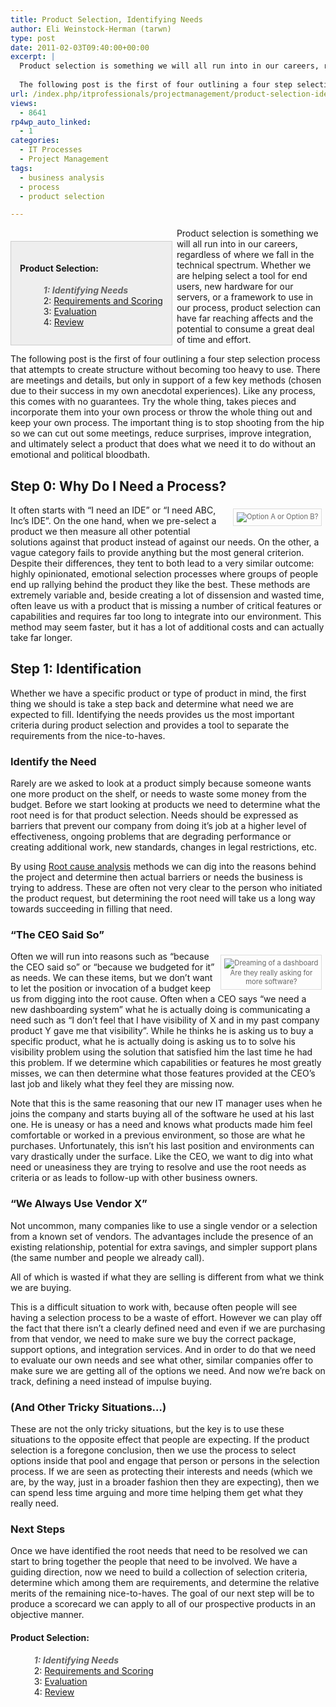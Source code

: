 ```yaml
---
title: Product Selection, Identifying Needs
author: Eli Weinstock-Herman (tarwn)
type: post
date: 2011-02-03T09:40:00+00:00
excerpt: |
  Product selection is something we will all run into in our careers, regardless of where we fall in the technical spectrum. Whether we are helping select a tool for end users, new hardware for our servers, or a framework to use in our process, product selection can have far reaching affects and the potential to consume a great deal of time and effort.
  
  The following post is the first of four outlining a four step selection process that attempts to create structure without becoming too heavy to use. There are meetings and details, but only in support of a few key methods (chosen due to their success in my own anecdotal experiences).
url: /index.php/itprofessionals/projectmanagement/product-selection-identifying-needs/
views:
  - 8641
rp4wp_auto_linked:
  - 1
categories:
  - IT Processes
  - Project Management
tags:
  - business analysis
  - process
  - product selection

---
```

<div style="background-color: #eeeeee; padding: 1em; margin: 1.5em .5em 0em 0em; border: 1px solid #CCCCCC; float: left">
  <h4>
    Product Selection:
  </h4>
  
  <ul style="margin-left: 1em; list-style-type: none; ">
    <li style="color: #666666; font-style: italic; font-weight: bold;">
      1: Identifying Needs
    </li>
    <li>
      2: <a href="/index.php/ITProfessionals/ITProcesses/product-selection-requirements-and-scoring" title="Read the 2nd entry">Requirements and Scoring</a>
    </li>
    <li>
      3: <a href="/index.php/ITProfessionals/ITProcesses/product-selection-evaluation" title="Read the third entry">Evaluation</a>
    </li>
    <li>
      4: <a href="/index.php/ITProfessionals/ITProcesses/product-selection-reviewing-the-process" title="Read the 4th entry">Review</a>
    </li>
  </ul>
</div>

Product selection is something we will all run into in our careers, regardless of where we fall in the technical spectrum. Whether we are helping select a tool for end users, new hardware for our servers, or a framework to use in our process, product selection can have far reaching affects and the potential to consume a great deal of time and effort.

The following post is the first of four outlining a four step selection process that attempts to create structure without becoming too heavy to use. There are meetings and details, but only in support of a few key methods (chosen due to their success in my own anecdotal experiences). Like any process, this comes with no guarantees. Try the whole thing, takes pieces and incorporate them into your own process or throw the whole thing out and keep your own process. The important thing is to stop shooting from the hip so we can cut out some meetings, reduce surprises, improve integration, and ultimately select a product that does what we need it to do without an emotional and political bloodbath.

## Step 0: Why Do I Need a Process?

<div style="float: right; margin: .5em; padding: .45em; border: 1px solid #dddddd; color: #666666; font-size: 80%; text-align: center;">
  <img src="http://www.tiernok.com/LTDBlog/ProductSelection/AorB.jpg" alt="Option A or Option B?" />
</div>

It often starts with &#8220;I need an IDE&#8221; or &#8220;I need ABC, Inc&#8217;s IDE&#8221;. On the one hand, when we pre-select a product we then measure all other potential solutions against that product instead of against our needs. On the other, a vague category fails to provide anything but the most general criterion. Despite their differences, they tent to both lead to a very similar outcome: highly opinionated, emotional selection processes where groups of people end up rallying behind the product they like the best. These methods are extremely variable and, beside creating a lot of dissension and wasted time, often leave us with a product that is missing a number of critical features or capabilities and requires far too long to integrate into our environment. This method may seem faster, but it has a lot of additional costs and can actually take far longer.

## Step 1: Identification

Whether we have a specific product or type of product in mind, the first thing we should is take a step back and determine what need we are expected to fill. Identifying the needs provides us the most important criteria during product selection and provides a tool to separate the requirements from the nice-to-haves.

### Identify the Need

Rarely are we asked to look at a product simply because someone wants one more product on the shelf, or needs to waste some money from the budget. Before we start looking at products we need to determine what the root need is for that product selection. Needs should be expressed as barriers that prevent our company from doing it&#8217;s job at a higher level of effectiveness, ongoing problems that are degrading performance or creating additional work, new standards, changes in legal restrictions, etc. 

By using [Root cause analysis][1] methods we can dig into the reasons behind the project and determine then actual barriers or needs the business is trying to address. These are often not very clear to the person who initiated the product request, but determining the root need will take us a long way towards succeeding in filling that need.

### &#8220;The CEO Said So&#8221;

<div style="float: right; margin: .5em; padding: .45em; border: 1px solid #dddddd; color: #666666; font-size: 80%; text-align: center;">
  <img src="http://www.tiernok.com/LTDBlog/ProductSelection/dashboard.jpg" alt="Dreaming of a dashboard" style="max-width: 200px" /><br /> Are they really asking for<br />more software?
</div>

Often we will run into reasons such as &#8220;because the CEO said so&#8221; or &#8220;because we budgeted for it&#8221; as needs. We can these items, but we don&#8217;t want to let the position or invocation of a budget keep us from digging into the root cause. Often when a CEO says &#8220;we need a new dashboarding system&#8221; what he is actually doing is communicating a need such as &#8220;I don&#8217;t feel that I have visibility of X and in my past company product Y gave me that visibility&#8221;. While he thinks he is asking us to buy a specific product, what he is actually doing is asking us to to solve his visibility problem using the solution that satisfied him the last time he had this problem. If we determine which capabilities or features he most greatly misses, we can then determine what those features provided at the CEO&#8217;s last job and likely what they feel they are missing now. 

Note that this is the same reasoning that our new IT manager uses when he joins the company and starts buying all of the software he used at his last one. He is uneasy or has a need and knows what products made him feel comfortable or worked in a previous environment, so those are what he purchases. Unfortunately, this isn&#8217;t his last position and environments can vary drastically under the surface. Like the CEO, we want to dig into what need or uneasiness they are trying to resolve and use the root needs as criteria or as leads to follow-up with other business owners.

### &#8220;We Always Use Vendor X&#8221;

Not uncommon, many companies like to use a single vendor or a selection from a known set of vendors. The advantages include the presence of an existing relationship, potential for extra savings, and simpler support plans (the same number and people we already call).

All of which is wasted if what they are selling is different from what we think we are buying.

This is a difficult situation to work with, because often people will see having a selection process to be a waste of effort. However we can play off the fact that there isn&#8217;t a clearly defined need and even if we are purchasing from that vendor, we need to make sure we buy the correct package, support options, and integration services. And in order to do that we need to evaluate our own needs and see what other, similar companies offer to make sure we are getting all of the options we need. And now we&#8217;re back on track, defining a need instead of impulse buying.

### (And Other Tricky Situations&#8230;)

These are not the only tricky situations, but the key is to use these situations to the opposite effect that people are expecting. If the product selection is a foregone conclusion, then we use the process to select options inside that pool and engage that person or persons in the selection process. If we are seen as protecting their interests and needs (which we are, by the way, just in a broader fashion then they are expecting), then we can spend less time arguing and more time helping them get what they really need.

### Next Steps

Once we have identified the root needs that need to be resolved we can start to bring together the people that need to be involved. We have a guiding direction, now we need to build a collection of selection criteria, determine which among them are requirements, and determine the relative merits of the remaining nice-to-haves. The goal of our next step will be to produce a scorecard we can apply to all of our prospective products in an objective manner.

#### Product Selection:

<ul style="margin-left: 1em; list-style-type: none; ">
  <li style="color: #666666; font-style: italic; font-weight: bold;">
    1: Identifying Needs
  </li>
  <li>
    2: <a href="/index.php/ITProfessionals/ITProcesses/product-selection-requirements-and-scoring" title="Read the 2nd entry">Requirements and Scoring</a>
  </li>
  <li>
    3: <a href="/index.php/ITProfessionals/ITProcesses/product-selection-evaluation" title="Read the third entry">Evaluation</a>
  </li>
  <li>
    4: <a href="/index.php/ITProfessionals/ITProcesses/product-selection-reviewing-the-process" title="Read the 4th entry">Review</a>
  </li>
</ul>

 [1]: http://en.wikipedia.org/wiki/Root_cause_analysis "Root Cause Analysis on Wikipedia"